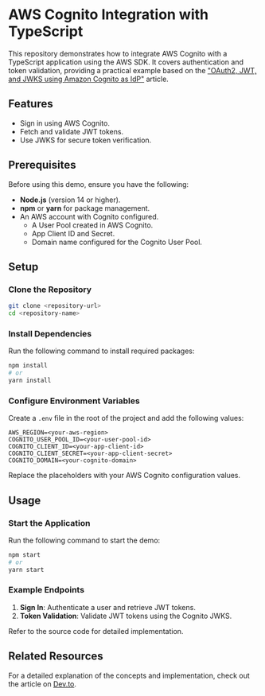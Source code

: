 # AWS Cognito Integration with TypeScript

This repository demonstrates how to integrate AWS Cognito with a TypeScript application using the AWS SDK. It covers authentication and token validation, providing a practical example based on the ["OAuth2, JWT, and JWKS using Amazon Cognito as IdP"](https://dev.to/vynnux/oauth2-jwt-and-jwks-using-amazon-cognito-as-idp-1jod) article.

## Features

- Sign in using AWS Cognito.
- Fetch and validate JWT tokens.
- Use JWKS for secure token verification.

## Prerequisites

Before using this demo, ensure you have the following:

- **Node.js** (version 14 or higher).
- **npm** or **yarn** for package management.
- An AWS account with Cognito configured.
  - A User Pool created in AWS Cognito.
  - App Client ID and Secret.
  - Domain name configured for the Cognito User Pool.

## Setup

### Clone the Repository

```bash
git clone <repository-url>
cd <repository-name>
```

### Install Dependencies

Run the following command to install required packages:

```bash
npm install
# or
yarn install
```

### Configure Environment Variables

Create a `.env` file in the root of the project and add the following values:

```env
AWS_REGION=<your-aws-region>
COGNITO_USER_POOL_ID=<your-user-pool-id>
COGNITO_CLIENT_ID=<your-app-client-id>
COGNITO_CLIENT_SECRET=<your-app-client-secret>
COGNITO_DOMAIN=<your-cognito-domain>
```

Replace the placeholders with your AWS Cognito configuration values.

## Usage

### Start the Application

Run the following command to start the demo:

```bash
npm start
# or
yarn start
```

### Example Endpoints

1. **Sign In**: Authenticate a user and retrieve JWT tokens.
2. **Token Validation**: Validate JWT tokens using the Cognito JWKS.

Refer to the source code for detailed implementation.

## Related Resources

For a detailed explanation of the concepts and implementation, check out the article on [Dev.to](https://dev.to/vynnux/oauth2-jwt-and-jwks-using-amazon-cognito-as-idp-1jod).

